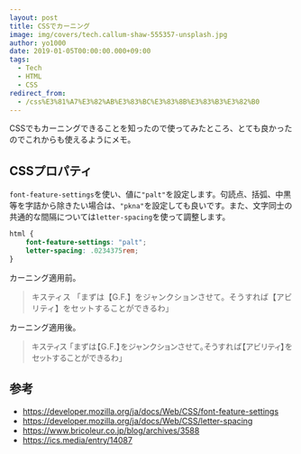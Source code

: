 ```yaml
---
layout: post
title: CSSでカーニング
image: img/covers/tech.callum-shaw-555357-unsplash.jpg
author: yo1000
date: 2019-01-05T00:00:00.000+09:00
tags:
  - Tech
  - HTML
  - CSS
redirect_from:
  - /css%E3%81%A7%E3%82%AB%E3%83%BC%E3%83%8B%E3%83%B3%E3%82%B0
---
```


CSSでもカーニングできることを知ったので使ってみたところ、とても良かったのでこれからも使えるようにメモ。

## CSSプロパティ
`font-feature-settings`を使い、値に`"palt"`を設定します。句読点、括弧、中黒等を字詰から除きたい場合は、`"pkna"`を設定しても良いです。また、文字同士の共通的な間隔については`letter-spacing`を使って調整します。

```css
html {
    font-feature-settings: "palt";
    letter-spacing: .0234375rem;
}
```

カーニング適用前。
<blockquote>
<p style='font-feature-settings:normal;letter-spacing:normal;'>キスティス
「まずは【G.F.】をジャンクションさせて。そうすれば【アビリティ】をセットすることができるわ」</p>
</blockquote>

カーニング適用後。
<blockquote>
<p style='font-feature-settings:"palt";letter-spacing:.0234375rem;'>キスティス
「まずは【G.F.】をジャンクションさせて。そうすれば【アビリティ】をセットすることができるわ」</p>
</blockquote>

## 参考
- https://developer.mozilla.org/ja/docs/Web/CSS/font-feature-settings
- https://developer.mozilla.org/ja/docs/Web/CSS/letter-spacing
- https://www.bricoleur.co.jp/blog/archives/3588
- https://ics.media/entry/14087
